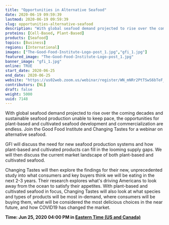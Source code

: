 ```yaml
---
title: "Opportunities in Alternative Seafood"
date: 2020-06-19 09:59:39
lastmod: 2020-06-19 09:59:39
slug: opportunities-alternative-seafood
description: "With global seafood demand projected to rise over the coming decades and sustainable seafood production unable to keep pace, the opportunities for plant-based and cultivated seafood development and commercialization are endless. Join the Good Food Institute and Changing Tastes for a webinar on alternative seafood.GFI will discuss the need for new seafood production systems and how plant-based and cultivated products can fill in the looming supply gaps. We will then discuss the current market landscape of both plant-based and cultivated seafood."
proteins: [Cell-Based, Plant-Based]
products: [Seafood]
topics: [Business]
regions: [International]
images: ["The-Good-Food-Institute-Logo-post_1.jpg","gfi_1.jpg"]
featured_image: "The-Good-Food-Institute-Logo-post_1.jpg"
banner_image: "gfi_1.jpg"
online: TRUE
start_date: 2020-06-25
end_date: 2020-06-25
website: "https://us02web.zoom.us/webinar/register/WN_mNRr2PtTSwS6bTeF_v2swg"
contributors: [NL]
draft: false
weight: 5000
uuid: 7148
---
```

With global seafood demand projected to rise over the coming decades and
sustainable seafood production unable to keep pace, the opportunities
for plant-based and cultivated seafood development and commercialization
are endless. Join the Good Food Institute and Changing Tastes for a
webinar on alternative seafood.

GFI will discuss the need for new seafood production systems and how
plant-based and cultivated products can fill in the looming supply gaps.
We will then discuss the current market landscape of both plant-based
and cultivated seafood.

Changing Tastes will then explore the findings for their new,
unprecedented study into what consumers and key buyers think we will be
eating in the next 2-3 years. Their research explores what's driving
Americans to look away from the ocean to satisfy their appetites. With
plant-based and cultivated seafood in focus, Changing Tastes will also
look at what species and types of products will be most in-demand, where
consumers will be buying them, what will be considered the most
delicious choices in the near future, and how COVID19 has changed the
market.

**Time: Jun 25, 2020 04:00 PM in [Eastern Time (US and Canada)](;)**
